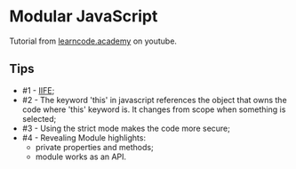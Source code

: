 # Modular JavaScript

Tutorial from [learncode.academy](https://www.youtube.com/watch?v=HkFlM73G-hk&list=PLoYCgNOIyGABs-wDaaxChu82q_xQgUb4f&index=1) on youtube.

## Tips
* #1 - [IIFE](http://gregfranko.com/blog/i-love-my-iife/);
* #2 - The keyword 'this' in javascript references the object that owns the code where 'this' keyword is. It changes from scope when something is selected;
* #3 - Using the strict mode makes the code more secure;
* #4 - Revealing Module highlights:
  * private properties and methods;
  * module works as an API.